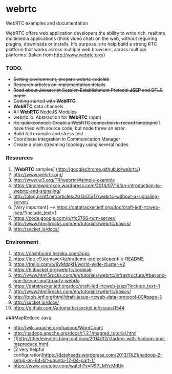 # webrtc
WebRTC examples and documentation

WebRTC offers web application developers the ability to write rich, realtime multimedia applications (think video chat) on the web, without requiring plugins, downloads or installs. It's purpose is to help build a strong RTC platform that works across multiple web browsers, across multiple platforms. (taken from http://www.webrtc.org/)

### TODO.

* ~~Setting environment, prepare webrtc codelab~~
* ~~Research articles an implementation details~~
* ~~Read about Javascript Session Establishment Protocol **JSEP** and DTLS paper~~
* ~~Getting started with **WebRTC**~~
* **WebRTC** data channels
* All **WebRTC** NodeJS Modules
* webrtc.io: Abstraction for **WebRTC** (npm)
* ~~rtc-quickconnect: Create a WebRTC connection in record time(npm)~~ I have tried with source code, but node threw an error.
* Build full example and stress test
* Coordinate Integration in Communication Manager
* Create a plain streaming topology using several nodes

### Resources
1. [**WebRTC** samples] (http://googlechrome.github.io/webrtc/)
2. http://www.webrtc.org/ 
3. http://www.w3.org/TR/webrtc/#simple-example
4. https://andrewjprokop.wordpress.com/2014/07/16/an-introduction-to-webrtc-and-signaling/
5. http://blog.printf.net/articles/2013/05/17/webrtc-without-a-signaling-server/
6. [Very important] --> https://datatracker.ietf.org/doc/draft-ietf-rtcweb-jsep/?include_text=1
7. https://code.google.com/p/rfc5766-turn-server/
8. http://www.html5rocks.com/en/tutorials/webrtc/basics/
9. http://socket.io/docs/

### Environment
1. https://dashboard.heroku.com/apps
2. https://ide.c9.io/maverikzhn/demo-project#openfile-README
3. https://trello.com/b/9vMdqkI1/world-wide-cluster-v2
4. https://bitbucket.org/webrtc/codelab
5. http://www.html5rocks.com/en/tutorials/webrtc/infrastructure/#beyond-one-to-one-multi-party-webrtc
6. https://datatracker.ietf.org/doc/draft-ietf-rtcweb-jsep/?include_text=1
7. http://www.html5rocks.com/en/tutorials/webrtc/basics/
8. http://tools.ietf.org/html/draft-jesup-rtcweb-data-protocol-00#page-3
9. http://socket.io/docs/
10. https://github.com/Automattic/socket.io/issues/1544

###MapReduce Java
* http://wiki.apache.org/hadoop/WordCount
* http://hadoop.apache.org/docs/r1.2.1/mapred_tutorial.html
* [1]http://thedevnotes.blogspot.com/2014/02/starting-with-hadoop-and-mapreduce.html
* [2 very helpful configuration]https://dataheads.wordpress.com/2013/11/21/hadoop-2-setup-on-64-bit-ubuntu-12-04-part-1/
* https://www.youtube.com/watch?v=N9PLMYcMdUk




